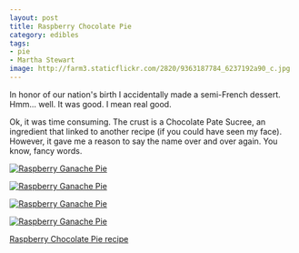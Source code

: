```yaml
---
layout: post
title: Raspberry Chocolate Pie
category: edibles
tags:
- pie
- Martha Stewart
image: http://farm3.staticflickr.com/2820/9363187784_6237192a90_c.jpg
---
```


In honor of our nation's birth I accidentally made a semi-French dessert. Hmm... well. It was good. I mean real good.

Ok, it was time consuming. The crust is a Chocolate Pate Sucree, an ingredient that linked to another recipe (if you could have seen my face). However, it gave me a reason to say the name over and over again. You know, fancy words.

<a href="http://www.flickr.com/photos/91218249@N05/9360406879/" title="Raspberry Ganache Pie by katydecorah, on Flickr"><img src="http://farm4.staticflickr.com/3767/9360406879_1564d9a2b7.jpg" class="img-thirds" alt="Raspberry Ganache Pie"></a>

<a href="http://www.flickr.com/photos/91218249@N05/9363185332/" title="Raspberry Ganache Pie by katydecorah, on Flickr"><img src="http://farm8.staticflickr.com/7417/9363185332_83510a83e7.jpg" class="img-thirds" alt="Raspberry Ganache Pie"></a>

<a href="http://www.flickr.com/photos/91218249@N05/9360411037/" title="Raspberry Ganache Pie by katydecorah, on Flickr"><img src="http://farm4.staticflickr.com/3706/9360411037_abc6fa513b.jpg" class="img-thirds" alt="Raspberry Ganache Pie"></a>


<a href="http://www.flickr.com/photos/91218249@N05/9363187784/" title="Raspberry Ganache Pie by katydecorah, on Flickr"><img src="http://farm3.staticflickr.com/2820/9363187784_6237192a90_c.jpg" alt="Raspberry Ganache Pie" class="pop-out"></a>

[Raspberry Chocolate Pie recipe](http://www.marthastewart.com/354896/raspberry-chocolate-pie)